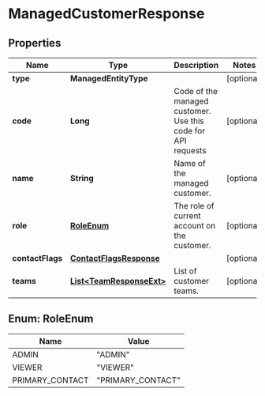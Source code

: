 

# ManagedCustomerResponse


## Properties

| Name | Type | Description | Notes |
|------------ | ------------- | ------------- | -------------|
|**type** | **ManagedEntityType** |  |  [optional] |
|**code** | **Long** | Code of the managed customer. Use this code for API requests |  [optional] |
|**name** | **String** | Name of the managed customer. |  [optional] |
|**role** | [**RoleEnum**](#RoleEnum) | The role of current account on the customer. |  [optional] |
|**contactFlags** | [**ContactFlagsResponse**](ContactFlagsResponse.md) |  |  [optional] |
|**teams** | [**List&lt;TeamResponseExt&gt;**](TeamResponseExt.md) | List of customer teams. |  [optional] |



## Enum: RoleEnum

| Name | Value |
|---- | -----|
| ADMIN | &quot;ADMIN&quot; |
| VIEWER | &quot;VIEWER&quot; |
| PRIMARY_CONTACT | &quot;PRIMARY_CONTACT&quot; |




